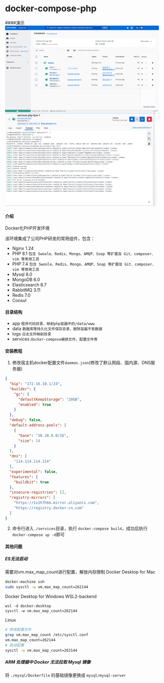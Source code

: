 # docker-compose-php

####演示
![示例图片](img1.png)
![示例图片](img2.png)

#### 介绍
Docker化PHP开发环境

该环境集成了公司PHP研发的常用组件，包含：
- Nginx 1.24
- PHP 8.1 `包含 Swoole、Redis、Mongo、AMQP、Soap 等扩展及 Git、composer、vim 等常用工具`
- PHP 7.4 `包含 Swoole、Redis、Mongo、AMQP、Soap 等扩展及 Git、composer、vim 等常用工具`
- Mysql 8.0
- MongoDB 6.0
- Elasticsearch 8.7
- RabbitMQ 3.11
- Redis 7.0
- Consul

#### 目录结构
- app `程序代码目录，映射php容器中的/data/www`
- data `数据库等持久化文件保存目录，删除容器不丢数据`
- logs `日志文件映射目录`
- services `docker-compose编排文件、配置文件等`


#### 安装教程
1. 修改宿主机docker配置文件`daemon.json`(修改了默认网段、国内源、DNS服务器)
```JSON
{
  "bip": "172.16.10.1/24",
  "builder": {
    "gc": {
      "defaultKeepStorage": "20GB",
      "enabled": true
    }
  },
  "debug": false,
  "default-address-pools": [
    {
      "base": "10.10.0.0/16",
      "size": 24
    }
  ],
  "dns": [
    "114.114.114.114"
  ],
  "experimental": false,
  "features": {
    "buildkit": true
  },
  "insecure-registries": [],
  "registry-mirrors": [
    "https://1v2h7h6m.mirror.aliyuncs.com",
    "https://registry.docker-cn.com"
  ]
}
```

2. 命令行进入`./services`目录，执行 `docker-compose build`，成功后执行`docker-compose up -d`即可

#### 其他问题
##### ES无法启动
需要对vm.max_map_count进行配置，解放内存限制
Docker Desktop for Mac
```bash
docker-machine ssh
sudo sysctl -w vm.max_map_count=262144
```

Docker Desktop for Windows WSL2-backend
```shell
wsl -d docker-desktop
sysctl -w vm.max_map_count=262144
```

Linux
```bash
# 修改配置文件
grep vm.max_map_count /etc/sysctl.conf
vm.max_map_count=262144
# 启动配置
sysctl -w vm.max_map_count=262144
```

##### ARM 处理器中 Docker 无法拉取 Mysql 镜像
将 `./mysql/Dockerfile` 的基础镜像更换成 `mysql/mysql-server`